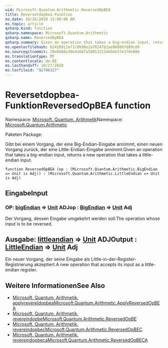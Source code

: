 ```yaml
---
uid: Microsoft.Quantum.Arithmetic.ReversedOpBEA
title: Reversetdopbea-Funktion
ms.date: 10/26/2020 12:00:00 AM
ms.topic: article
qsharp.kind: function
qsharp.namespace: Microsoft.Quantum.Arithmetic
qsharp.name: ReversedOpBEA
qsharp.summary: Given an operation that takes a big-endian input, returns a new operation that takes a little-endian input.
ms.openlocfilehash: b2418911e71c0b98e1a78247b2ae066887d89cd8
ms.sourcegitcommit: 29e0d88a30e4166fa580132124b0eb57e1f0e986
ms.translationtype: MT
ms.contentlocale: de-DE
ms.lasthandoff: 10/27/2020
ms.locfileid: "92706327"
---
```

# <a name="reversedopbea-function"></a><span data-ttu-id="13e5c-102">Reversetdopbea-Funktion</span><span class="sxs-lookup"><span data-stu-id="13e5c-102">ReversedOpBEA function</span></span>

<span data-ttu-id="13e5c-103">Namespace: [Microsoft. Quantum. Arithmetik](xref:Microsoft.Quantum.Arithmetic)</span><span class="sxs-lookup"><span data-stu-id="13e5c-103">Namespace: [Microsoft.Quantum.Arithmetic](xref:Microsoft.Quantum.Arithmetic)</span></span>

<span data-ttu-id="13e5c-104">Paketen [](https://nuget.org/packages/)</span><span class="sxs-lookup"><span data-stu-id="13e5c-104">Package: [](https://nuget.org/packages/)</span></span>


<span data-ttu-id="13e5c-105">Gibt bei einem Vorgang, der eine Big-Endian-Eingabe annimmt, einen neuen Vorgang zurück, der eine Little-Endian-Eingabe annimmt.</span><span class="sxs-lookup"><span data-stu-id="13e5c-105">Given an operation that takes a big-endian input, returns a new operation that takes a little-endian input.</span></span>

```qsharp
function ReversedOpBEA (op : (Microsoft.Quantum.Arithmetic.BigEndian => Unit is Adj)) : (Microsoft.Quantum.Arithmetic.LittleEndian => Unit is Adj)
```


## <a name="input"></a><span data-ttu-id="13e5c-106">Eingabe</span><span class="sxs-lookup"><span data-stu-id="13e5c-106">Input</span></span>

### <a name="op--bigendian--unit-adj"></a><span data-ttu-id="13e5c-107">OP: [bigEndian](xref:Microsoft.Quantum.Arithmetic.BigEndian) => [Unit](xref:microsoft.quantum.lang-ref.unit) ADJ</span><span class="sxs-lookup"><span data-stu-id="13e5c-107">op : [BigEndian](xref:Microsoft.Quantum.Arithmetic.BigEndian) => [Unit](xref:microsoft.quantum.lang-ref.unit) Adj</span></span>

<span data-ttu-id="13e5c-108">Der Vorgang, dessen Eingabe umgekehrt werden soll.</span><span class="sxs-lookup"><span data-stu-id="13e5c-108">The operation whose input is to be reversed.</span></span>



## <a name="output--littleendian--unit-adj"></a><span data-ttu-id="13e5c-109">Ausgabe: [littleandian](xref:Microsoft.Quantum.Arithmetic.LittleEndian) => [Unit](xref:microsoft.quantum.lang-ref.unit) ADJ</span><span class="sxs-lookup"><span data-stu-id="13e5c-109">Output : [LittleEndian](xref:Microsoft.Quantum.Arithmetic.LittleEndian) => [Unit](xref:microsoft.quantum.lang-ref.unit) Adj</span></span>

<span data-ttu-id="13e5c-110">Ein neuer Vorgang, der seine Eingabe als Little-in-der-Register-Registrierung akzeptiert.</span><span class="sxs-lookup"><span data-stu-id="13e5c-110">A new operation that accepts its input as a little-endian register.</span></span>

## <a name="see-also"></a><span data-ttu-id="13e5c-111">Weitere Informationen</span><span class="sxs-lookup"><span data-stu-id="13e5c-111">See Also</span></span>

- [<span data-ttu-id="13e5c-112">Microsoft. Quantum. Arithmetik. applyrevereldopbea</span><span class="sxs-lookup"><span data-stu-id="13e5c-112">Microsoft.Quantum.Arithmetic.ApplyReversedOpBEA</span></span>](xref:Microsoft.Quantum.Arithmetic.ApplyReversedOpBEA)
- [<span data-ttu-id="13e5c-113">Microsoft. Quantum. Arithmetik. revereindopbe</span><span class="sxs-lookup"><span data-stu-id="13e5c-113">Microsoft.Quantum.Arithmetic.ReversedOpBE</span></span>](xref:Microsoft.Quantum.Arithmetic.ReversedOpBE)
- [<span data-ttu-id="13e5c-114">Microsoft. Quantum. Arithmetik. revereindopbec</span><span class="sxs-lookup"><span data-stu-id="13e5c-114">Microsoft.Quantum.Arithmetic.ReversedOpBEC</span></span>](xref:Microsoft.Quantum.Arithmetic.ReversedOpBEC)
- [<span data-ttu-id="13e5c-115">Microsoft. Quantum. Arithmetik. revereindopbeca</span><span class="sxs-lookup"><span data-stu-id="13e5c-115">Microsoft.Quantum.Arithmetic.ReversedOpBECA</span></span>](xref:Microsoft.Quantum.Arithmetic.ReversedOpBECA)